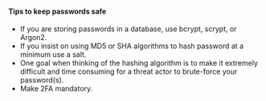 #### Tips to keep passwords safe  
- If you are storing passwords in a database, use bcrypt, scrypt, or Argon2.
- If you insist on using MD5 or SHA algorithms to hash password at a minimum use a salt.
- One goal when thinking of the hashing algorithm is to make it extremely difficult and time
  consuming for a threat actor to brute-force your password(s).
- Make 2FA mandatory.
 
